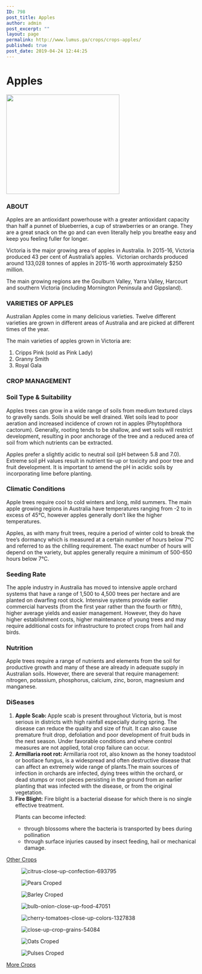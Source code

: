 ```yaml
---
ID: 798
post_title: Apples
author: admin
post_excerpt: ""
layout: page
permalink: http://www.lumus.ga/crops/crops-apples/
published: true
post_date: 2019-04-24 12:44:25
---
```

<h1>Apples</h1>		
										<img width="300" height="264" src="http://www.lumus.ga/wp-content/uploads/2019/04/apple-300x264.png" alt="" srcset="http://www.lumus.ga/wp-content/uploads/2019/04/apple-300x264.png 300w, http://www.lumus.ga/wp-content/uploads/2019/04/apple-360x316.png 360w, http://www.lumus.ga/wp-content/uploads/2019/04/apple-250x220.png 250w, http://www.lumus.ga/wp-content/uploads/2019/04/apple-100x88.png 100w, http://www.lumus.ga/wp-content/uploads/2019/04/apple.png 370w" sizes="(max-width: 300px) 100vw, 300px" />											
			<h3>ABOUT</h3>		
		<p style="text-align: left;">Apples are an antioxidant powerhouse with a greater antioxidant capacity than half a punnet of blueberries, a cup of strawberries or an orange. They are a great snack on the go and can even literally help you breathe easy and keep you feeling fuller for longer.</p><p style="text-align: left;">Victoria is the major growing area of apples in Australia. In 2015-16, Victoria produced 43 per cent of Australia’s apples.  Victorian orchards produced around 133,028 tonnes of apples in 2015-16 worth approximately $250 million.</p><p style="text-align: left;">The main growing regions are the Goulburn Valley, Yarra Valley, Harcourt and southern Victoria (including Mornington Peninsula and Gippsland).</p>		
			<h3>VARIETIES OF APPLES</h3>		
		<p style="text-align: left;">Australian Apples come in many delicious varieties. Twelve different varieties are grown in different areas of Australia and are picked at different times of the year.</p><p style="text-align: left;">The main varieties of apples grown in Victoria are:</p><ol><li style="text-align: left;">Cripps Pink (sold as Pink Lady)</li><li style="text-align: left;">Granny Smith</li><li style="text-align: left;">Royal Gala</li></ol>		
			<h3>CROP MANAGEMENT</h3>		
			<h3>Soil Type & Suitability</h3>		
		<p style="text-align: left;">Apples trees can grow in a wide range of soils from medium textured clays to gravelly sands. Soils should be well drained. Wet soils lead to poor aeration and increased incidence of crown rot in apples (Phytophthora cactorum). Generally, rooting tends to be shallow, and wet soils will restrict development, resulting in poor anchorage of the tree and a reduced area of soil from which nutrients can be extracted.</p><p style="text-align: left;">Apples prefer a slightly acidic to neutral soil (pH between 5.8 and 7.0). Extreme soil pH values result in nutrient tie-up or toxicity and poor tree and fruit development. It is important to amend the pH in acidic soils by incorporating lime before planting.</p>		
			<h3>Climatic Conditions</h3>		
		<p style="text-align: left;">Apple trees require cool to cold winters and long, mild summers. The main apple growing regions in Australia have temperatures ranging from -2 to in excess of 45°C, however apples generally don’t like the higher temperatures.</p><p style="text-align: left;">Apples, as with many fruit trees, require a period of winter cold to break the tree’s dormancy which is measured at a certain number of hours below 7°C and referred to as the chilling requirement. The exact number of hours will depend on the variety, but apples generally require a minimum of 500-650 hours below 7°C.</p>		
			<h3>Seeding Rate</h3>		
		<p style="text-align: left;">The apple industry in Australia has moved to intensive apple orchard systems that have a range of 1,500 to 4,500 trees per hectare and are planted on dwarfing root stock. Intensive systems provide earlier commercial harvests (from the first year rather than the fourth or fifth), higher average yields and easier management. However, they do have higher establishment costs, higher maintenance of young trees and may require additional costs for infrastructure to protect crops from hail and birds.</p>		
			<h3>Nutrition</h3>		
		<p>Apple trees require a range of nutrients and elements from the soil for productive growth and many of these are already in adequate supply in Australian soils. However, there are several that require management: nitrogen, potassium, phosphorus, calcium, zinc, boron, magnesium and manganese.</p>		
			<h3>DiSeases</h3>		
		<ol><li style="text-align: left;"><strong>Apple Scab: </strong>Apple scab is present throughout Victoria, but is most serious in districts with high rainfall especially during spring. The disease can reduce the quality and size of fruit. It can also cause premature fruit drop, defoliation and poor development of fruit buds in the next season. Under favorable conditions and where control measures are not applied, total crop failure can occur.</li><li><strong>Armillaria root rot: </strong>Armillaria root rot, also known as the honey toadstool or bootlace fungus, is a widespread and often destructive disease that can affect an extremely wide range of plants.The main sources of infection in orchards are infected, dying trees within the orchard, or dead stumps or root pieces persisting in the ground from an earlier planting that was infected with the disease, or from the original vegetation.</li><li><strong>Fire Blight:</strong> Fire blight is a bacterial disease for which there is no single effective treatment.<p>Plants can become infected:</p><ul><li>through blossoms where the bacteria is transported by bees during pollination</li><li>through surface injuries caused by insect feeding, hail or mechanical damage.</li></ul></li></ol>		
			<a href="#" role="button">
						Other Crops
					</a>
				<figure><img src="http://www.lumus.ga/wp-content/uploads/elementor/thumbs/citrus-close-up-confection-693795-o6um50kvx7m4wyjk2rdgfwdbvxol8fzsso6g3ngdz8.jpg" alt="citrus-close-up-confection-693795" /></figure><figure><img src="http://www.lumus.ga/wp-content/uploads/elementor/thumbs/Pears-Croped-1-o6um5iftj2al1jtm6h3d99v3698kaoyp74ko7wpwp0.png" alt="Pears Croped" /></figure><figure><img src="http://www.lumus.ga/wp-content/uploads/elementor/thumbs/Barley-Croped-o6um6fc669jmbwhtudbb6jk7yqqes3lazneo0ld4n8.png" alt="Barley Croped" /></figure><figure><img src="http://www.lumus.ga/wp-content/uploads/elementor/thumbs/bulb-onion-close-up-food-47051-o6um6i5oqrnhaqdqdwj6w0ulqwcif6wi01d4gf8y4k.jpg" alt="bulb-onion-close-up-food-47051" /></figure><figure><img src="http://www.lumus.ga/wp-content/uploads/elementor/thumbs/cherry-tomatoes-close-up-colors-1327838-o6um6nspvrv78e5jgyyyazfdb7kppdiw0ta1c30l38.jpg" alt="cherry-tomatoes-close-up-colors-1327838" /></figure><figure><img src="http://www.lumus.ga/wp-content/uploads/elementor/thumbs/close-up-crop-grains-54084-o6um6shwty1mufyppj035g8oa4xjrv1jpgjgqgtm84.jpg" alt="close-up-crop-grains-54084" /></figure><figure><img src="http://www.lumus.ga/wp-content/uploads/elementor/thumbs/Oats-Croped-o6um70ygjgd7qxmfc4nq9w3tmlrup4z4qmeu1yh2o4.png" alt="Oats Croped" /></figure><figure><img src="http://www.lumus.ga/wp-content/uploads/elementor/thumbs/Pulses-Croped-o6um7wwyztkypoc05ih1mo1htpebyui070lcdd5osk.png" alt="Pulses Croped" /></figure>			
			<a href="http://www.lumus.ga/crops/" role="button">
						More Crops
					</a>